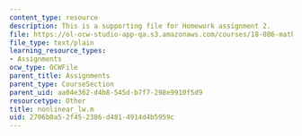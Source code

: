 ```yaml
---
content_type: resource
description: This is a supporting file for Homework assignment 2.
file: https://ol-ocw-studio-app-qa.s3.amazonaws.com/courses/18-086-mathematical-methods-for-engineers-ii-spring-2006/2706b0a52f452386d4814914d4b5959c_nonlinear_lw.m
file_type: text/plain
learning_resource_types:
- Assignments
ocw_type: OCWFile
parent_title: Assignments
parent_type: CourseSection
parent_uid: aa04e362-d4b8-545d-b7f7-298e9910f5d9
resourcetype: Other
title: nonlinear_lw.m
uid: 2706b0a5-2f45-2386-d481-4914d4b5959c
---
```

